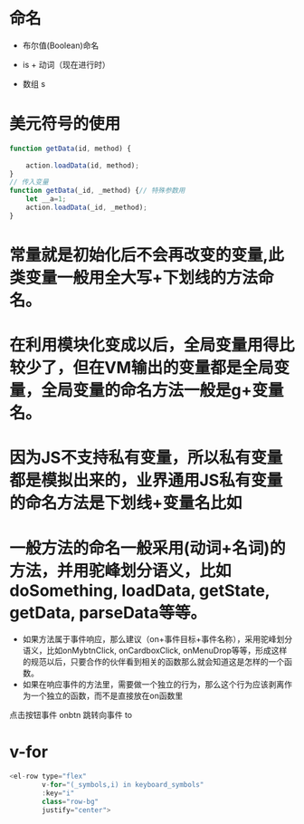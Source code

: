 # 命名
- 布尔值(Boolean)命名
- is + 动词（现在进行时）

- 数组 s
# 美元符号的使用
```js
function getData(id, method) {
  
    action.loadData(id, method);
}
// 传入变量
function getData(_id, _method) {// 特殊参数用
    let __a=1;
    action.loadData(_id, _method);
}

```

# 常量就是初始化后不会再改变的变量,此类变量一般用全大写+下划线的方法命名。

# 在利用模块化变成以后，全局变量用得比较少了，但在VM输出的变量都是全局变量，全局变量的命名方法一般是g+变量名。

# 因为JS不支持私有变量，所以私有变量都是模拟出来的，业界通用JS私有变量的命名方法是下划线+变量名比如

# 一般方法的命名一般采用(动词+名词)的方法，并用驼峰划分语义，比如doSomething, loadData, getState, getData, parseData等等。
- 如果方法属于事件响应，那么建议（on+事件目标+事件名称），采用驼峰划分语义，比如onMybtnClick, onCardboxClick, onMenuDrop等等，形成这样的规范以后，只要合作的伙伴看到相关的函数那么就会知道这是怎样的一个函数。
- 如果在响应事件的方法里，需要做一个独立的行为，那么这个行为应该剥离作为一个独立的函数，而不是直接放在on函数里

点击按钮事件 onbtn
跳转向事件 to





# v-for
```js
<el-row type="flex"
        v-for="(_symbols,i) in keyboard_symbols"
        :key="i"
        class="row-bg"
        justify="center">
```
































